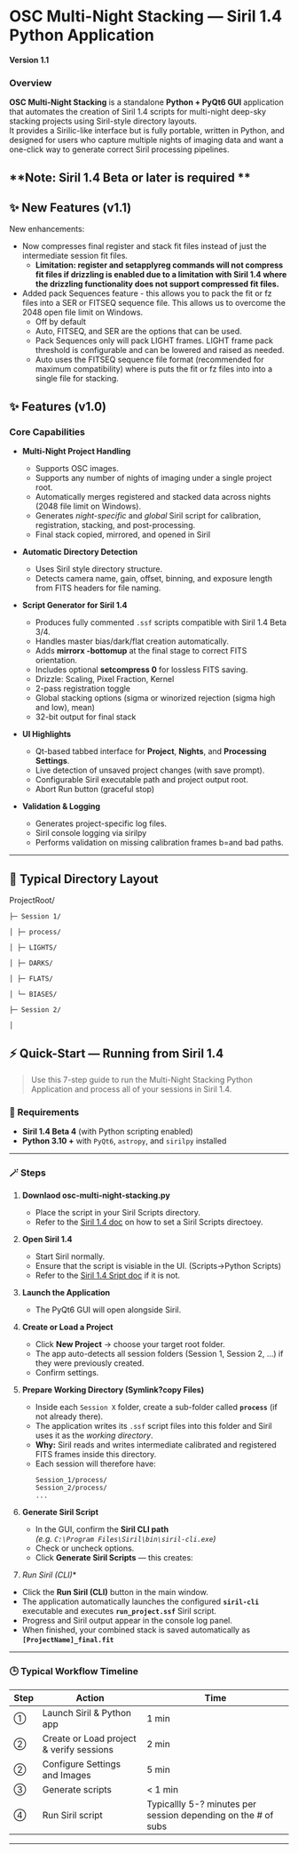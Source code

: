 # OSC Multi-Night Stacking — Siril 1.4 Python Application  
**Version 1.1**

### Overview
**OSC Multi-Night Stacking** is a standalone **Python + PyQt6 GUI** application that automates the creation of Siril 1.4 scripts for multi-night deep-sky stacking projects using Siril-style directory layouts.  
It provides a Sirilic-like interface but is fully portable, written in Python, and designed for users who capture multiple nights of imaging data and want a one-click way to generate correct Siril processing pipelines.

**Note: Siril 1.4 Beta or later is required **
---
## ✨ New Features (v1.1)

New enhancements:
- Now compresses final register and stack fit files instead of just the intermediate session fit files.
    * **Limitation: register and setapplyreg commands will not compress fit files if drizzling is enabled due to a limitation with Siril 1.4 where the drizzling functionality
      does not support compressed fit files.**
- Added pack Sequences feature - this allows you to pack the fit or fz files into a SER or FITSEQ sequence file.  This allows us to overcome the 2048 open file limit on Windows.
    * Off by default
    * Auto, FITSEQ, and SER are the options that can be used.
    * Pack Sequences only will pack LIGHT frames. LIGHT frame pack threshold is configurable and can be lowered and raised as needed.
    * Auto uses the FITSEQ sequence file format (recommended for maximum compatibility) where is puts the fit or fz files into into a single file for stacking. 

## ✨ Features (v1.0)

### Core Capabilities
- **Multi-Night Project Handling**  
  * Supports OSC images.
  * Supports any number of nights of imaging under a single project root.  
  * Automatically merges registered and stacked data across nights (2048 file limit on Windows).  
  * Generates *night-specific* and *global* Siril script for calibration, registration, stacking, and post-processing.
  * Final stack copied, mirrored, and opened in Siril

- **Automatic Directory Detection**
  * Uses Siril style directory structure.  
  * Detects camera name, gain, offset, binning, and exposure length from FITS headers for file naming.  

- **Script Generator for Siril 1.4**  
  * Produces fully commented `.ssf` scripts compatible with Siril 1.4 Beta 3/4.  
  * Handles master bias/dark/flat creation automatically.  
  * Adds **mirrorx -bottomup** at the final stage to correct FITS orientation.
  * Includes optional **setcompress 0** for lossless FITS saving.
  * Drizzle: Scaling, Pixel Fraction, Kernel
  * 2-pass registration toggle
  * Global stacking options (sigma or winorized rejection (sigma high and low), mean)
  * 32-bit output for final stack

- **UI Highlights**
  - Qt-based tabbed interface for **Project**, **Nights**, and **Processing Settings**.  
  - Live detection of unsaved project changes (with save prompt).  
  - Configurable Siril executable path and project output root.
  - Abort Run button (graceful stop)

- **Validation & Logging**
  - Generates project-specific log files.
  - Siril console logging via sirilpy
  - Performs validation on missing calibration frames b=and bad paths.

---

## 🧭 Typical Directory Layout

ProjectRoot/

    ├─ Session 1/
    
    │ ├─ process/
    
    │ ├─ LIGHTS/
    
    │ ├─ DARKS/
    
    │ ├─ FLATS/
    
    │ └─ BIASES/
    
    ├─ Session 2/
    
    │ 

## ⚡ Quick-Start — Running from Siril 1.4

> Use this 7-step guide to run the Multi-Night Stacking Python Application and process all of your sessions in Siril 1.4.

### 🧰 Requirements
- **Siril 1.4 Beta 4** (with Python scripting enabled)  
- **Python 3.10 +** with `PyQt6`, `astropy`, and `sirilpy` installed   

---

### 🪄 Steps

1. **Downlaod osc-multi-night-stacking.py**
   - Place the script in your Siril Scripts directory.
   - Refer to the [Siril 1.4 doc](https://siril.readthedocs.io/en/latest/preferences/preferences_gui.html#scripts) on how to set a Siril Scripts directoey. 
   
2. **Open Siril 1.4**  
   - Start Siril normally.
   - Ensure that the script is visiable in the UI. (Scripts->Python Scripts)
   - Refer to the [Siril 1.4 Sript doc](https://siril.readthedocs.io/en/latest/preferences/preferences_gui.html#scripts) if it is not.
     
3. **Launch the Application**
   - The PyQt6 GUI will open alongside Siril.   

4. **Create or Load a Project**
   - Click **New Project** → choose your target root folder.  
   - The app auto-detects all session folders (Session 1, Session 2, …) if they were previously created.  
   - Confirm settings. 

5. **Prepare Working Directory (Symlink?copy Files)**
   - Inside each `Session X` folder, create a sub-folder called **`process`** (if not already there).  
   - The application writes its `.ssf` script files into this folder and Siril uses it as the *working directory*.  
   - **Why:** Siril reads and writes intermediate calibrated and registered FITS frames inside this directory.  
   - Each session will therefore have:
     ```
     Session_1/process/
     Session_2/process/
     ...
     ```
6. **Generate Siril Script**
   - In the GUI, confirm the **Siril CLI path**  
     *(e.g. `C:\Program Files\Siril\bin\siril-cli.exe`)*  
   - Check or uncheck options.
   - Click **Generate Siril Scripts** — this creates:

7. *Run Siril (CLI)**

- Click the **Run Siril (CLI)** button in the main window.  
- The application automatically launches the configured **`siril-cli`** executable and executes **`run_project.ssf`** Siril script.
- Progress and Siril output appear in the console log panel.  
- When finished, your combined stack is saved automatically as **`[ProjectName]_final.fit`**

---

### 🕒 Typical Workflow Timeline
| Step | Action | Time |
|------|---------|------|
| ① | Launch Siril & Python app | 1 min |
| ② | Create or Load project & verify sessions | 2 min |
| ② | Configure Settings and Images | 5 min |
| ③ | Generate scripts | < 1 min |
| ④ | Run Siril script | Typicallly 5-? minutes per session depending on the # of subs |

---



